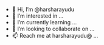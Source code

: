 - 👋 Hi, I’m @harsharayudu
- 👀 I’m interested in ...
- 🌱 I’m currently learning ...
- 💞️ I’m looking to collaborate on ...
- 📫 Reach me at harsharayudu@ ...